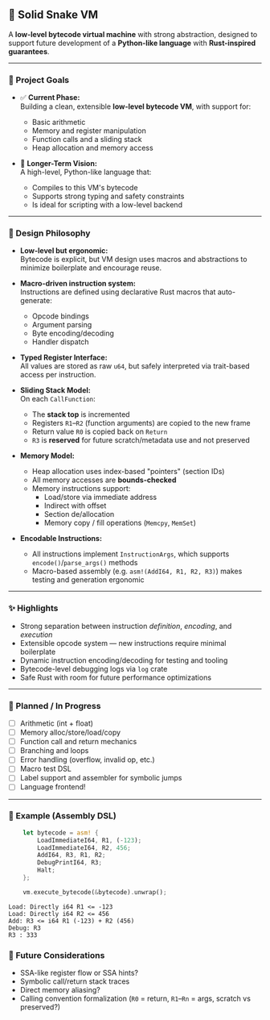 ## 🐍 Solid Snake VM

A **low-level bytecode virtual machine** with strong abstraction, designed to support future development of a **Python-like language** with **Rust-inspired guarantees**.

---

### 📌 Project Goals

- ✅ **Current Phase:**  
  Building a clean, extensible **low-level bytecode VM**, with support for:
  - Basic arithmetic
  - Memory and register manipulation
  - Function calls and a sliding stack
  - Heap allocation and memory access

- 🔭 **Longer-Term Vision:**  
  A high-level, Python-like language that:
  - Compiles to this VM's bytecode
  - Supports strong typing and safety constraints
  - Is ideal for scripting with a low-level backend

---

### 🧱 Design Philosophy

- **Low-level but ergonomic:**  
  Bytecode is explicit, but VM design uses macros and abstractions to minimize boilerplate and encourage reuse.

- **Macro-driven instruction system:**  
  Instructions are defined using declarative Rust macros that auto-generate:
  - Opcode bindings
  - Argument parsing
  - Byte encoding/decoding
  - Handler dispatch
  
- **Typed Register Interface:**  
  All values are stored as raw `u64`, but safely interpreted via trait-based access per instruction.

- **Sliding Stack Model:**  
  On each `CallFunction`:
  - The **stack top** is incremented
  - Registers `R1`–`R2` (function arguments) are copied to the new frame
  - Return value `R0` is copied back on `Return`
  - `R3` is **reserved** for future scratch/metadata use and not preserved

- **Memory Model:**
  - Heap allocation uses index-based "pointers" (section IDs)
  - All memory accesses are **bounds-checked**
  - Memory instructions support:
    - Load/store via immediate address
    - Indirect with offset
    - Section de/allocation
    - Memory copy / fill operations (`Memcpy`, `MemSet`)

- **Encodable Instructions:**
  - All instructions implement `InstructionArgs`, which supports `encode()`/`parse_args()` methods
  - Macro-based assembly (e.g. `asm!(AddI64, R1, R2, R3)`) makes testing and generation ergonomic

---

### ✨ Highlights

- Strong separation between instruction *definition*, *encoding*, and *execution*
- Extensible opcode system — new instructions require minimal boilerplate
- Dynamic instruction encoding/decoding for testing and tooling
- Bytecode-level debugging logs via `log` crate
- Safe Rust with room for future performance optimizations

---

### 🧪 Planned / In Progress

- [ ] Arithmetic (int + float)
- [ ] Memory alloc/store/load/copy
- [ ] Function call and return mechanics
- [ ] Branching and loops
- [ ] Error handling (overflow, invalid op, etc.)
- [ ] Macro test DSL
- [ ] Label support and assembler for symbolic jumps
- [ ] Language frontend!

---

### 📎 Example (Assembly DSL)

```rust
    let bytecode = asm! {
        LoadImmediateI64, R1, (-123);
        LoadImmediateI64, R2, 456;
        AddI64, R3, R1, R2;
        DebugPrintI64, R3;
        Halt;
    };

    vm.execute_bytecode(&bytecode).unwrap();
```

```
Load: Directly i64 R1 <= -123
Load: Directly i64 R2 <= 456
Add: R3 <= i64 R1 (-123) + R2 (456)
Debug: R3
R3 : 333
```


### 🧠 Future Considerations

- SSA-like register flow or SSA hints?
- Symbolic call/return stack traces
- Direct memory aliasing?
- Calling convention formalization (`R0` = return, `R1`–`Rn` = args, scratch vs preserved?)
